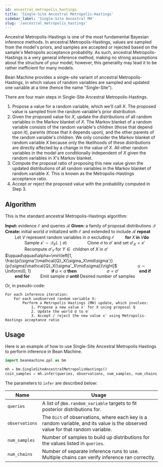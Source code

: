 ```yaml
---
id: ancestral_metropolis_hastings
title: 'Single-Site Ancestral Metropolis-Hastings'
sidebar_label: 'Single-Site Ancestral MH'
slug: '/ancestral_metropolis_hastings'
---
```


Ancestral Metropolis-Hastings is one of the most fundamental Bayesian inference methods. In ancestral Metropolis-Hastings, values are sampled from the model's priors, and samples are accepted or rejected based on the sample's Metropolis acceptance probability. As such, ancestral Metropolis-Hastings is a very general inference method, making no strong assumptions about the structure of your model; however, this generality may lead it to be rather inefficient for many models.

Bean Machine provides a single-site variant of ancestral Metropolis-Hastings, in which values of random variables are sampled and updated one variable at a time (hence the name "Single-Site").

There are four main steps in Single-Site Ancestral Metropolis-Hastings.


1. Propose a value for a random variable, which we'll call $X$. The proposed value is sampled from the random variable's prior distribution.
2. Given the proposed value for $X$, update the distributions of all random variables in the Markov blanket of $X$. The Markov blanket of a random variable consists of the random variable's children (those that depend upon it), parents (those that it depends upon), and the other parents of the random variable's children. We only consider the Markov blanket of random variable $X$ because only the likelihoods of these distributions are directly affected by a change in the value of $X$. All other random variables in the model are conditionally independent of $X$ given the random variables in $X$'s Markov blanket.
3. Compute the proposal ratio of proposing this new value given the updated distributions of all random variables in the Markov blanket of random variable $X$. This is known as the Metropolis-Hastings acceptance ratio.
4. Accept or reject the proposed value with the probability computed in Step 3.

## Algorithm

This is the standard ancestral Metropolis-Hastings algorithm:

$\textbf{Input: }\text{evidence }\mathcal{E} \text{ and queries } \mathcal{R}$
$\textbf{Given: }\text{a family of proposal distributions }\mathcal{Q}$
$\textbf{Create: } \text{initial world }\sigma\text{ initialized with }\mathcal{E}\text{ and extended to include }\mathcal{R}$
$\textbf{repeat}$
$\qquad\text{Let }V\text{ represent random variables in }\sigma\text{ excluding }\mathcal{E}$
$\qquad\textbf{for }X\textbf{ in }V\textbf{do}$
$\qquad\qquad\text{Sample }x'\sim\mathcal{Q}_X(. \mid \sigma)$
$\qquad\qquad\text{Clone }\sigma\text{ to }\sigma'\text{ and set }\sigma'_X=x'$
$\qquad\qquad\text{Recompute }\sigma'_{Y}\text{ for }Y\in\text{ children of } X\text{ in }\sigma'$
$\qquad\qquad\alpha=\min\left[1, \frac{p(\sigma')\mathcal{Q}_X(\sigma_X\mid\sigma')}{p(\sigma)\mathcal{Q}_X(\sigma'_X\mid\sigma)}\right]$
$\qquad\qquad u\sim \text{Uniform(0, 1)}$
$\qquad\qquad\textbf{if }u<\alpha\textbf{ then}$
$\qquad\qquad\qquad\sigma=\sigma'$
$\qquad\qquad\textbf{end if}$
$\qquad\textbf{end for}$
$\qquad\text{Emit sample }\sigma$
$\textbf{until }\text{Desired number of samples}$

Or, in pseudo-code:

```
For each inference iteration:
    For each unobserved random variable X:
        Perform a Metropolis Hastings (MH) update, which involves:
            1. Propose a new value x′ for X using proposal Q
            2. Update the world σ to σ′
            3. Accept / reject the new value x' using Metropolis-Hastings acceptance ratio
```

## Usage

Here is an example of how to use Single-Site Ancestral Metropolis Hastings to perform inference in Bean Machine.

```py
import beanmachine.ppl as bm

mh = bm.SingleSiteAncestralMetropolisHastings()
coin_samples = mh.infer(queries, observations, num_samples, num_chains)
```

The parameters to `infer` are described below:

| Name | Usage
| --- | ---
| `queries` | A list of `@bm.random_variable` targets to fit posterior distributions for.
| `observations` | The `Dict` of observations, where each key is a random variable, and its value is the observed value for that random variable.
| `num_samples` | Number of samples to build up distributions for the values listed in `queries`.
| `num_chains` | Number of separate inference runs to use. Multiple chains can verify inference ran correctly.
